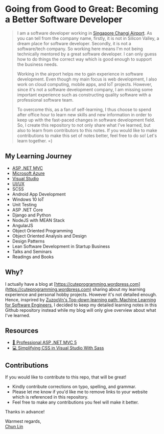 # Going from Good to Great: Becoming a Better Software Developer

> I am a software developer working in [Singapore Changi Airport](https://en.wikipedia.org/wiki/Singapore_Changi_Airport). As you can tell from the company name, firstly, it is not in Silicon Valley, a dream place for software developer. Secondly, it is not a software/tech company. So working here means I'm not being technically mentored by a great software developer. I can only guess how to do things the correct way which is good enough to support the business needs.
> 
> Working in the airport helps me to gain experience in software development. Even though my main focus is web development, I also work on cloud computing, mobile apps, and IoT projects. However, since it's not a software development company, I am missing some important experience such as constructing quality software with a professional software team. 
>
> To overcome this, as a fan of self-learning, I thus choose to spend after office hour to learn new skills and new information in order to keep up with the fast-paced changes in software development field. So, I create this repository to not only share what I've learned, but also to learn from contributors to this notes. If you would like to make contributions to make this set of notes better, feel free to do so! Let's learn together. =) 

## My Learning Journey

 - [ASP .NET MVC](/aspnet/mvc)
 - [Microsoft Azure](/cloud/microsoft-azure)
 - [Visual Studio](/ide/visual-studio)
 - [UI/UX](/ui-ux)
 - SCSS
 - Android App Development
 - Windows 10 IoT
 - Unit Testing
 - ASP .NET Core
 - Django and Python
 - NodeJS with MEAN Stack
 - AngularJS
 - Object Oriented Programming
 - Object Oriented Analysis and Design
 - Design Patterns
 - Lean Software Development in Startup Business
 - Talks and Seminars
 - Readings and Books
 
## Why?
I actually have a blog at [https://cuteprogramming.wordpress.com](https://cuteprogramming.wordpress.com) sharing about my learning experience and personal hobby projects. However it's not detailed enough. Hence, insprired by [ZuzooVn's Top-down learning path: Machine Learning for Software Engineers](https://github.com/ZuzooVn/machine-learning-for-software-engineers), I decided to keep my detailed learning notes in this Github repository instead while my blog will only give overview about what I've learned.

## Resources
 - [:book: Professional ASP .NET MVC 5](https://www.amazon.com/Professional-ASP-NET-MVC-Jon-Galloway/dp/1118794753)
 - [:computer: Simplifying CSS in Visual Studio With Sass](https://www.pluralsight.com/courses/simplifying-css-visual-studio-sass)

## Contributions
If you would like to contribute to this repo, that will be great!

 - Kindly contribute corrections on typo, spelling, and grammar.
 - Please let me know if you'd like me to remove links to your website which is referenced in this repository.
 - Feel free to make any contributions you feel will make it better.

Thanks in advance!


Warmest regards,  
[Chun Lin](https://goh-chunlin.github.io)
